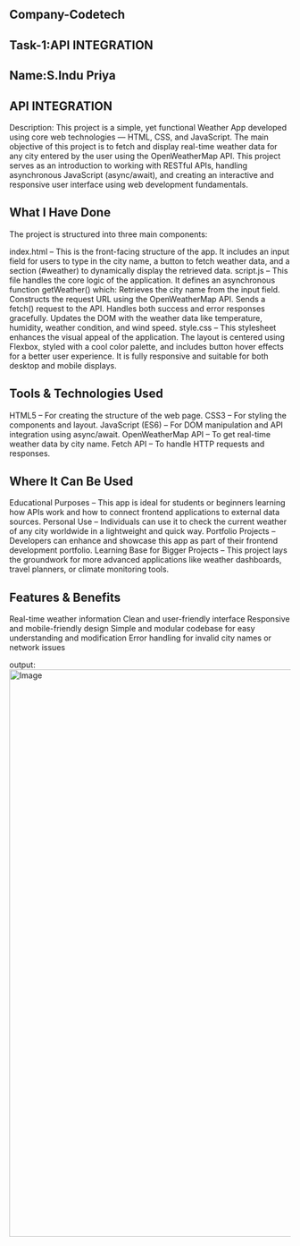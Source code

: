 ## Company-Codetech
## Task-1:API INTEGRATION
## Name:S.Indu Priya

## API INTEGRATION
Description:
This project is a simple, yet functional Weather App developed using core web technologies — HTML, CSS, and JavaScript. The main objective of this project is to fetch and display real-time weather data for any city entered by the user using the OpenWeatherMap API. This project serves as an introduction to working with RESTful APIs, handling asynchronous JavaScript (async/await), and creating an interactive and responsive user interface using web development fundamentals.

## What I Have Done
The project is structured into three main components:

index.html – This is the front-facing structure of the app. It includes an input field for users to type in the city name, a button to fetch weather data, and a section (#weather) to dynamically display the retrieved data.
script.js – This file handles the core logic of the application. It defines an asynchronous function getWeather() which:
Retrieves the city name from the input field.
Constructs the request URL using the OpenWeatherMap API.
Sends a fetch() request to the API.
Handles both success and error responses gracefully.
Updates the DOM with the weather data like temperature, humidity, weather condition, and wind speed.
style.css – This stylesheet enhances the visual appeal of the application. The layout is centered using Flexbox, styled with a cool color palette, and includes button hover effects for a better user experience. It is fully responsive and suitable for both desktop and mobile displays.

## Tools & Technologies Used
HTML5 – For creating the structure of the web page.
CSS3 – For styling the components and layout.
JavaScript (ES6) – For DOM manipulation and API integration using async/await.
OpenWeatherMap API – To get real-time weather data by city name.
Fetch API – To handle HTTP requests and responses.

## Where It Can Be Used
Educational Purposes – This app is ideal for students or beginners learning how APIs work and how to connect frontend applications to external data sources.
Personal Use – Individuals can use it to check the current weather of any city worldwide in a lightweight and quick way.
Portfolio Projects – Developers can enhance and showcase this app as part of their frontend development portfolio.
Learning Base for Bigger Projects – This project lays the groundwork for more advanced applications like weather dashboards, travel planners, or climate monitoring tools.

## Features & Benefits
Real-time weather information
Clean and user-friendly interface
Responsive and mobile-friendly design
Simple and modular codebase for easy understanding and modification
Error handling for invalid city names or network issues











output:
<img width="1919" height="1015" alt="Image" src="https://github.com/user-attachments/assets/ddece3c2-22e6-4e0e-8a19-6ebc6ae4939e" />
